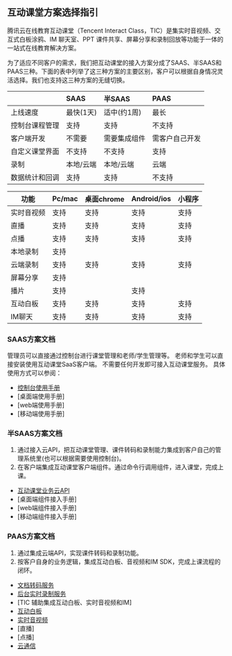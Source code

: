 ## 互动课堂方案选择指引

腾讯云在线教育互动课堂（Tencent Interact Class，TIC）是集实时音视频、交互式白板涂鸦、IM 聊天室、PPT 课件共享、屏幕分享和录制回放等功能于一体的一站式在线教育解决方案。

为了适应不同客户的需求，我们把互动课堂的接入方案分成了SAAS、半SAAS和PAAS三种。下面的表中列举了这三种方案的主要区别，客户可以根据自身情况灵活选择。我们也支持这三种方案的无缝切换。

|  | SAAS | 半SAAS | PAAS |
| :-- | :-- | :-- | :-- |
| 上线速度 | 最快(1天) | 适中(约1周) | 最长 |
| 控制台课程管理 | 支持 | 支持 | 不支持 |
| 客户端开发 | 不需要 | 需要集成组件 | 需客户自己开发 |
| 自定义课堂界面 | 不支持 | 不支持 | 支持 |
| 录制 | 本地/云端 | 本地/云端 | 云端 |
| 数据统计和回调 | 支持 | 支持 | 不支持 |


| 功能 | Pc/mac | 桌面chrome | Android/ios | 小程序 |
| --- | --- | --- | --- | --- |
| 实时音视频 | 支持 | 支持 | 支持 | 支持 |
| 直播 | 支持 | 支持 | 支持 | 支持 |
| 点播 | 支持 | 支持 | 支持 | 支持 |
| 本地录制 | 支持 |  |   |  |
| 云端录制 | 支持 | 支持 | 支持 | 支持 |
| 屏幕分享 | 支持 |  |  |  |
| 播片 | 支持 |   | 支持 |  |
| 互动白板 | 支持 | 支持 | 支持 | 支持 |
| IM聊天 | 支持 | 支持 | 支持 | 支持 |


### SAAS方案文档

管理员可以直接通过控制台进行课堂管理和老师/学生管理等。
老师和学生可以直接安装使用互动课堂SaaS客户端。
不需要任何开发即可接入互动课堂服务。
具体使用方式可以参阅：

- [控制台使用手册](./SaaS/%E6%8E%A7%E5%88%B6%E5%8F%B0%E4%BD%BF%E7%94%A8%E6%89%8B%E5%86%8C.md)
- [桌面端使用手册]
- [web端使用手册]
- [移动端使用手册]


### 半SAAS方案文档 

1. 通过接入云API，把互动课堂管理、课件转码和录制能力集成到客户自己的管理系统里(也可以根据需要使用控制台)。
2. 在客户端集成互动课堂客户端组件。通过命令行调用组件，进入课堂，完成上课。

- [互动课堂业务云API](./SaaS/%E6%93%8D%E4%BD%9C%E6%8C%87%E5%8D%97/%E4%BA%91API.md)
- [桌面端组件接入手册]
- [web端组件接入手册]
- [移动端组件接入手册]

### PAAS方案文档

1. 通过集成云端API，实现课件转码和录制功能。
2. 按客户自身的业务逻辑，集成互动白板、音视频和IM SDK，完成上课流程的闭环。

- [文档转码服务](./PaaS/%E6%96%87%E6%A1%A3%E8%BD%AC%E7%A0%81.md)
- [后台实时录制服务](./PaaS/%E5%AE%9E%E6%97%B6%E5%BD%95%E5%88%B6.md)
- [TIC 辅助集成互动白板、实时音视频和IM]
- [互动白板](./PaaS/SDK文档/互动白板功能说明.md)
- [实时音视频](https://github.com/tencentyun/TRTCSDK)
- [直播]
- [点播]
- [云通信](https://github.com/tencentyun/TIMSDK)
